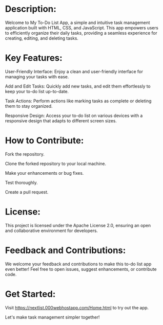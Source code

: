 # Description:
Welcome to My To-Do List App, a simple and intuitive task management application built with HTML, CSS, and JavaScript. This app empowers users to efficiently organize their daily tasks, providing a seamless experience for creating, editing, and deleting tasks.

# Key Features:
User-Friendly Interface: Enjoy a clean and user-friendly interface for managing your tasks with ease.

Add and Edit Tasks: Quickly add new tasks, and edit them effortlessly to keep your to-do list up-to-date.

Task Actions: Perform actions like marking tasks as complete or deleting them to stay organized.

Responsive Design: Access your to-do list on various devices with a responsive design that adapts to different screen sizes.

# How to Contribute:
Fork the repository.

Clone the forked repository to your local machine.

Make your enhancements or bug fixes.

Test thoroughly.

Create a pull request.

# License:
This project is licensed under the Apache License 2.0, ensuring an open and collaborative environment for developers.

# Feedback and Contributions:
We welcome your feedback and contributions to make this to-do list app even better! Feel free to open issues, suggest enhancements, or contribute code.

# Get Started:
Visit https://nextlist.000webhostapp.com/Home.html to try out the app.

Let's make task management simpler together!
